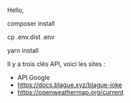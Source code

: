 Hello,

composer install

cp .env.dist .env

yarn install

Il y a trois clés API, voici les sites :

- API Google
- https://docs.blague.xyz/blague-joke
- https://openweathermap.org/current

